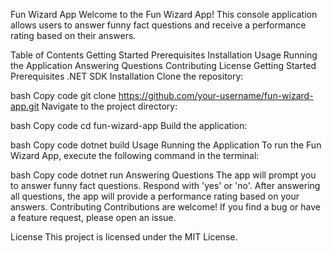 Fun Wizard App
Welcome to the Fun Wizard App! This console application allows users to answer funny fact questions and receive a performance rating based on their answers.

Table of Contents
Getting Started
Prerequisites
Installation
Usage
Running the Application
Answering Questions
Contributing
License
Getting Started
Prerequisites
.NET SDK
Installation
Clone the repository:

bash
Copy code
git clone https://github.com/your-username/fun-wizard-app.git
Navigate to the project directory:

bash
Copy code
cd fun-wizard-app
Build the application:

bash
Copy code
dotnet build
Usage
Running the Application
To run the Fun Wizard App, execute the following command in the terminal:

bash
Copy code
dotnet run
Answering Questions
The app will prompt you to answer funny fact questions. Respond with 'yes' or 'no'.
After answering all questions, the app will provide a performance rating based on your answers.
Contributing
Contributions are welcome! If you find a bug or have a feature request, please open an issue.

License
This project is licensed under the MIT License.
